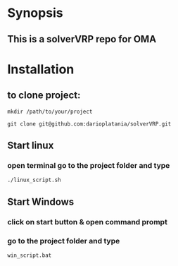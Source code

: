# Synopsis

## This is a solverVRP repo for OMA

# Installation

## to clone project:

```
mkdir /path/to/your/project

git clone git@github.com:darioplatania/solverVRP.git
```

## Start linux

### open terminal go to the project folder and type
```
./linux_script.sh
```

## Start Windows

### click on start button & open command prompt
### go to the project folder and type
```
win_script.bat
```
